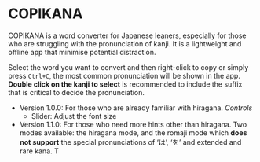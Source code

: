 # COPIKANA
COPIKANA is a word converter for Japanese leaners, especially for those who are struggling with the pronunciation of kanji. It is a lightweight and offline app that minimise potential distraction.

Select the word you want to convert and then right-click to copy or simply press `Ctrl+C`, the most common pronunciation will be shown in the app. **Double click on the kanji to select** is recommended to include the suffix that is critical to decide the pronunciation.

- Version 1.0.0: For those who are already familiar with hiragana.
  *Controls*
  -  Slider: Adjust the font size
- Version 1.1.0: For those who need more hints other than hiragana. Two modes available: the hiragana mode, and the romaji mode which **does not support** the special pronunciations of ‘は’, ‘を’ and extended and rare kana. T


